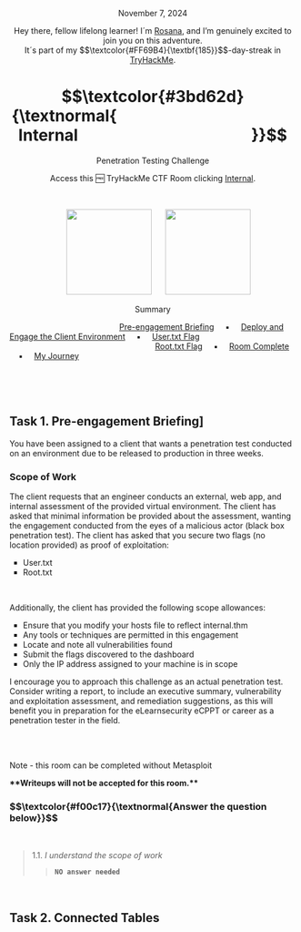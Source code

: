 <p align="center">November 7, 2024</p>
<p align="center">Hey there, fellow lifelong learner! I´m <a href="https://www.linkedin.com/in/rosanafssantos/">Rosana</a>, and I’m genuinely excited to join you on this adventure.<br>
It´s part of my $$\textcolor{#FF69B4}{\textbf{185}}$$-day-streak in  <a href="https://tryhackme.com/r/hacktivities">TryHackMe</a>.</p>

<h1 align="center">
  $$\textcolor{#3bd62d}{\textnormal{&nbsp;&nbsp;&nbsp;&nbsp;&nbsp;&nbsp;&nbsp;&nbsp;&nbsp;&nbsp;&nbsp;&nbsp;&nbsp;&nbsp;&nbsp;&nbsp;&nbsp;&nbsp;&nbsp;&nbsp;&nbsp;&nbsp;&nbsp;&nbsp;&nbsp;&nbsp;&nbsp;&nbsp;&nbsp;&nbsp;&nbsp;&nbsp;&nbsp;&nbsp;&nbsp;&nbsp;&nbsp;&nbsp;&nbsp;&nbsp;&nbsp;&nbsp;&nbsp;&nbsp;&nbsp;&nbsp;&nbsp; Internal &nbsp;&nbsp;&nbsp;&nbsp;&nbsp;&nbsp;&nbsp;&nbsp;&nbsp;&nbsp;&nbsp;&nbsp;&nbsp;&nbsp;&nbsp;&nbsp;&nbsp;&nbsp;&nbsp;&nbsp;&nbsp;&nbsp;&nbsp;&nbsp;&nbsp;&nbsp;&nbsp;&nbsp;&nbsp;&nbsp;&nbsp;&nbsp;&nbsp;&nbsp;&nbsp;&nbsp;&nbsp;&nbsp;&nbsp;&nbsp;&nbsp;&nbsp;&nbsp;&nbsp;&nbsp;}}$$
</h1>
<p align="center">Penetration Testing Challenge</p>
<p align="center">Access this 🆓 TryHackMe CTF Room clicking <a href="https://tryhackme.com/r/room/internal">Internal</a>.</p><br>
<p align="center">
  <img height="150px" hspace="20" src="https://github.com/user-attachments/assets/5ceacf01-bf39-4fbe-99eb-ad09ea685dc4">
  <img height="150px" src="https://github.com/user-attachments/assets/e8be0301-9f7a-489f-9bd5-c58c76ade73d">
</p>

<p align="center">Summary</p>

&nbsp;&nbsp;&nbsp;&nbsp;&nbsp;&nbsp;&nbsp;&nbsp;&nbsp;&nbsp;&nbsp;&nbsp;&nbsp;&nbsp;&nbsp;&nbsp;&nbsp;&nbsp;&nbsp;&nbsp;&nbsp;&nbsp;&nbsp;&nbsp;&nbsp;&nbsp;&nbsp;&nbsp;&nbsp;&nbsp;&nbsp;&nbsp;&nbsp;&nbsp;&nbsp;&nbsp;&nbsp;&nbsp;&nbsp;&nbsp;&nbsp;&nbsp;&nbsp;&nbsp;&nbsp;&nbsp;&nbsp;&nbsp; [Pre-engagement Briefing](#1) &nbsp;&nbsp;&nbsp;&nbsp;▪️&nbsp;&nbsp;&nbsp;&nbsp; [Deploy and Engage the Client Environment](#2) &nbsp;&nbsp;&nbsp;&nbsp;▪️&nbsp;&nbsp;&nbsp;&nbsp; [User.txt Flag](#2.1) &nbsp;<br>
&nbsp;&nbsp;&nbsp;&nbsp;&nbsp;&nbsp;&nbsp;&nbsp;&nbsp;&nbsp;&nbsp;&nbsp;&nbsp;&nbsp;&nbsp;&nbsp;&nbsp;&nbsp;&nbsp;&nbsp;&nbsp;&nbsp;&nbsp;&nbsp;&nbsp;&nbsp;&nbsp;&nbsp;&nbsp;&nbsp;&nbsp;&nbsp;&nbsp;&nbsp;&nbsp;&nbsp;&nbsp;&nbsp;&nbsp;&nbsp;&nbsp;&nbsp;&nbsp;&nbsp;&nbsp;&nbsp;&nbsp;&nbsp;&nbsp;&nbsp;&nbsp;&nbsp;&nbsp;&nbsp;&nbsp;&nbsp;&nbsp;&nbsp;&nbsp;&nbsp;&nbsp;&nbsp;&nbsp;&nbsp; [Root.txt Flag](#2.2)   &nbsp;&nbsp;&nbsp;&nbsp;▪️&nbsp;&nbsp;&nbsp;&nbsp; [Room Complete](#9) &nbsp;&nbsp;&nbsp;&nbsp;▪️&nbsp;&nbsp;&nbsp;&nbsp; [My Journey](#10)

<br>
<br>
<br>
<h2>Task 1. Pre-engagement Briefing]<a id='1'></a></h2>

<p>You have been assigned to a client that wants a penetration test conducted on an environment due to be released to production in three weeks. </p>

<h3>Scope of Work</h3>

<p>The client requests that an engineer conducts an external, web app, and internal assessment of the provided virtual environment. The client has asked that minimal information be provided about the assessment, wanting the engagement conducted from the eyes of a malicious actor (black box penetration test).  The client has asked that you secure two flags (no location provided) as proof of exploitation:</p>

<ul style="list-style-type:square">
    <li>User.txt</li>
    <li>Root.txt</li>
</ul></p>

<br>

<p>Additionally, the client has provided the following scope allowances:</p>

<ul style="list-style-type:square">
    <li>Ensure that you modify your hosts file to reflect internal.thm</li>
    <li>Any tools or techniques are permitted in this engagement</li>
    <li>Locate and note all vulnerabilities found</li>
    <li>Submit the flags discovered to the dashboard</li>
    <li>Only the IP address assigned to your machine is in scope</li>
</ul></p>

<p>I encourage you to approach this challenge as an actual penetration test. Consider writing a report, to include an executive summary, vulnerability and exploitation assessment, and remediation suggestions, as this will benefit you in preparation for the eLearnsecurity eCPPT or career as a penetration tester in the field.</p>
<br>
<br>
<p>Note - this room can be completed without Metasploit</p>
<p><strong>**Writeups will not be accepted for this room.**</strong></p>

<h3 align="left"> $$\textcolor{#f00c17}{\textnormal{Answer the question below}}$$ </h3>
<br>

> 1.1. <em>I understand the scope of work</em><br><a id='1.1'></a>
>> <code><strong>NO answer needed</strong></code>

<br>

<h2>Task 2. Connected Tables<a id='2'></a></h2>
<br>
